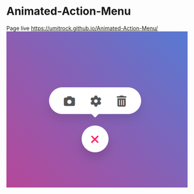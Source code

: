 # Animated-Action-Menu
Page live https://umitrock.github.io/Animated-Action-Menu/
<img src="https://github.com/UmitRock/Animated-Action-Menu/blob/main/page.png?raw=true" alt="">
